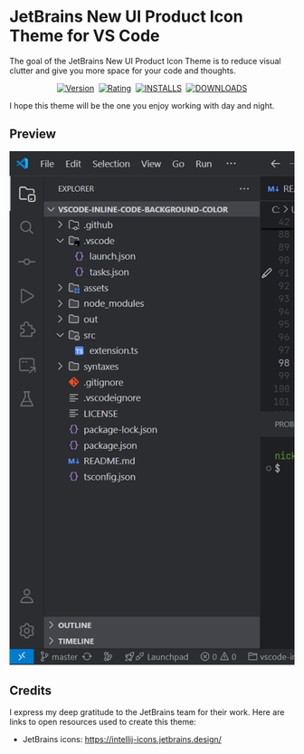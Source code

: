 # JetBrains New UI Product Icon Theme for VS Code

The goal of the JetBrains New UI Product Icon Theme is to reduce visual clutter and give you more space for your code and thoughts.

<p align="center">
    <a href="https://marketplace.visualstudio.com/items?itemName=fogio.jetbrains-product-icon-theme"><img src="https://img.shields.io/visual-studio-marketplace/v/fogio.jetbrains-product-icon-theme?style=for-the-badge&colorA=555555&colorB=007ec6&label=VERSION" alt="Version"></a>&nbsp;
    <a href="https://marketplace.visualstudio.com/items?itemName=fogio.jetbrains-product-icon-theme"><img src="https://img.shields.io/visual-studio-marketplace/r/fogio.jetbrains-product-icon-theme?style=for-the-badge&colorA=555555&colorB=007ec6&label=RATING" alt="Rating"></a>&nbsp;
    <a href="https://marketplace.visualstudio.com/items?itemName=fogio.jetbrains-product-icon-theme"><img src="https://img.shields.io/visual-studio-marketplace/i/fogio.jetbrains-product-icon-theme?style=for-the-badge&colorA=555555&colorB=007ec6&label=Installs" alt="INSTALLS"></a>&nbsp;
    <a href="https://marketplace.visualstudio.com/items?itemName=fogio.jetbrains-product-icon-theme"><img src="https://img.shields.io/visual-studio-marketplace/d/fogio.jetbrains-product-icon-theme?style=for-the-badge&colorA=555555&colorB=007ec6&label=Downloads" alt="DOWNLOADS"></a>
</p>

I hope this theme will be the one you enjoy working with day and night.

## Preview

![Preview](https://raw.githubusercontent.com/fogio-org/vscode-jetbrains-product-icon-theme/refs/heads/master/assets/img/preview.png)

## Credits

I express my deep gratitude to the JetBrains team for their work. Here are links to open resources used to create this theme:

- JetBrains icons: <https://intellij-icons.jetbrains.design/>
